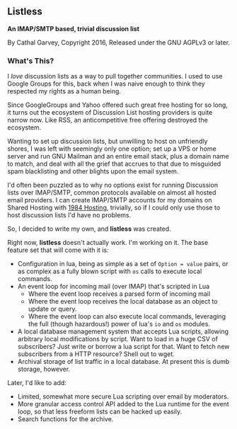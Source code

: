 ## Listless
**An IMAP/SMTP based, trivial discussion list**

By Cathal Garvey, Copyright 2016, Released under the GNU AGPLv3 or later.

### What's This?
I *love* discussion lists as a way to pull together communities. I used to use
Google Groups for this, back when I was naive enough to think they respected my
rights as a human being.

Since GoogleGroups and Yahoo offered such great free hosting for so long, it turns
out the ecosystem of Discussion List hosting providers is quite narrow now. Like
RSS, an anticompetitive free offering destroyed the ecosystem.

Wanting to set up discussion lists, but unwilling to host on unfriendly shores,
I was left with seemingly only one option; set up a VPS or home server and run
GNU Mailman and an entire email stack, plus a domain name to match, and deal with
all the grief that accrues to that due to misguided spam blacklisting and other
blights upon the email system.

I'd often been puzzled as to why no options exist for running Discussion lists
over IMAP/SMTP, common protocols available on almost all hosted email providers.
I can create IMAP/SMTP accounts for my domains on Shared Hosting with [1984 Hosting](https://1984hosting.com),
trivially, so if I could only use those to host discussion lists I'd have no problems.

So, I decided to write my own, and **listless** was created.

Right now, **listless** doesn't actually work. I'm working on it. The base feature
set that will come with it is:

* Configuration in lua, being as simple as a set of `Option = value` pairs, or
  as complex as a fully blown script with `os` calls to execute local commands.
* An event loop for incoming mail (over IMAP) that's scripted in Lua
    - Where the event loop receives a parsed form of incoming mail
    - Where the event loop receives the local database as an object to update or
      query.
    - Where the event loop can also execute local commands, leveraging the full
      (though hazardous!) power of lua's `io` and `os` modules.
* A local database management system that accepts Lua scripts, allowing arbitrary
  local modifications by script. Want to load in a huge CSV of subscribers? Just
  write or borrow a lua script for that. Want to fetch new subscribers from a HTTP
  resource? Shell out to wget.
* Archival storage of list traffic in a local database. At present this is dumb
  storage, however.

Later, I'd like to add:
* Limited, somewhat more secure Lua scripting over email by moderators.
* More granular access control API added to the Lua runtime for the event loop, so
  that less freeform lists can be hacked up easily.
* Search functions for the archive.
